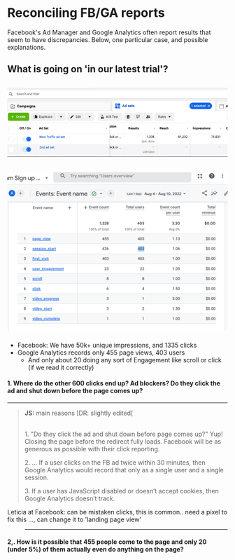 # Reconciling FB/GA reports

Facebook's Ad Manager and Google Analytics often report results that seem to have discrepancies. Below, one particular case, and possible explanations.

## What is going on 'in our latest trial'?

## ![](<../../.gitbook/assets/image (9).png>)

## ![](<../../.gitbook/assets/image (8) (2).png>) 

* Facebook: We have 50k+ unique impressions, and 1335 clicks
* Google Analytics records only 455 page views, 403 users
  * And only about 20 doing any sort of Engagement like scroll or click  (if we read it correctly)

#### **1. Where do the other 600 clicks end up?  Ad blockers? Do they click the ad and shut down before the page comes up?**

****

> &#x20;**JS:**  main reasons \[DR: slightly edited\[
>
> \
> 1\. "Do they click the ad and shut down before page comes up?" Yup! Closing the page before the redirect fully loads.  Facebook will be as generous as possible with their click reporting.
>
> 2\.  ... If a user clicks on the FB ad twice within 30 minutes, then Google Analytics would record that only as a single user and a single session.
>
> 3\. If a user has JavaScript disabled or doesn’t accept cookies, then Google Analytics doesn’t track.



Leticia at Facebook: can be mistaken clicks, this is common.. need a pixel to fix this ..., can change it to 'landing page view'

> ****

#### 2,. How is it possible that 455 people come to the page and only 20 (under  5%) of them actually even do anything on the page?
